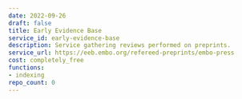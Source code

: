 ```yaml
---
date: 2022-09-26
draft: false
title: Early Evidence Base
service_id: early-evidence-base
description: Service gathering reviews performed on preprints.
service_url: https://eeb.embo.org/refereed-preprints/embo-press
cost: completely_free
functions:
- indexing
repo_count: 0
---
```



